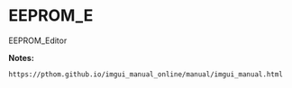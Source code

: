 # EEPROM_E
EEPROM_Editor

























**Notes:**

```
https://pthom.github.io/imgui_manual_online/manual/imgui_manual.html
```

